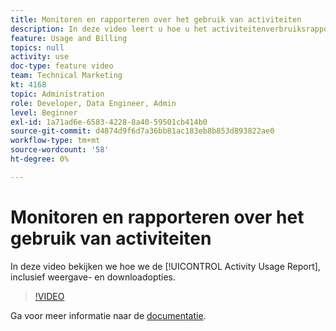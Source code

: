 ```yaml
---
title: Monitoren en rapporteren over het gebruik van activiteiten
description: In deze video leert u hoe u het activiteitenverbruiksrapport kunt gebruiken, inclusief weergave- en downloadopties.
feature: Usage and Billing
topics: null
activity: use
doc-type: feature video
team: Technical Marketing
kt: 4168
topic: Administration
role: Developer, Data Engineer, Admin
level: Beginner
exl-id: 1a71ad6e-6583-4228-8a40-59501cb414b0
source-git-commit: d4874d9f6d7a36bb81ac183eb8b853d893822ae0
workflow-type: tm+mt
source-wordcount: '58'
ht-degree: 0%

---
```


# Monitoren en rapporteren over het gebruik van activiteiten

In deze video bekijken we hoe we de [!UICONTROL Activity Usage Report], inclusief weergave- en downloadopties.

>[!VIDEO](https://video.tv.adobe.com/v/31443/?quality=12)

Ga voor meer informatie naar de [documentatie](https://experienceleague.adobe.com/docs/audience-manager/user-guide/features/administration/activity-usage-reporting.html?lang=nl-NL).
